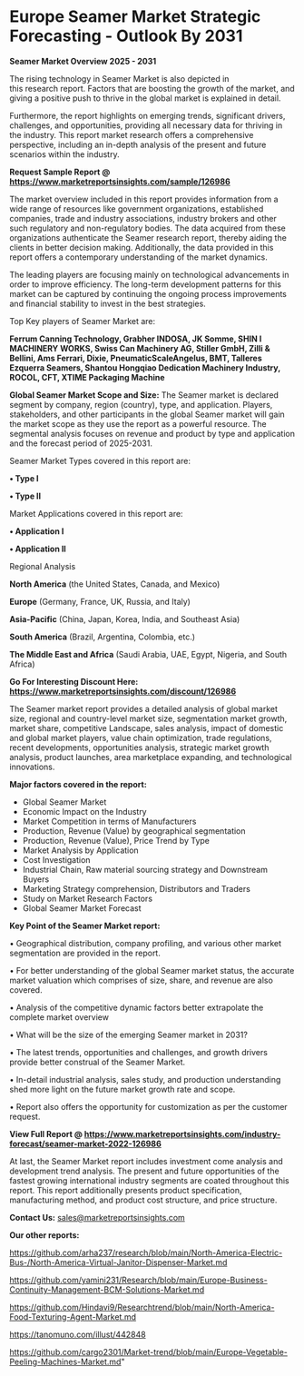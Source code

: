  # Europe Seamer Market Strategic Forecasting - Outlook By 2031

<Strong> Seamer Market Overview 2025 - 2031</strong>

The rising technology in Seamer Market is also depicted in this research report. Factors that are boosting the growth of the market, and giving a positive push to thrive in the global market is explained in detail.

Furthermore, the report highlights on emerging trends, significant drivers, challenges, and opportunities, providing all necessary data for thriving in the industry. This report market research offers a comprehensive perspective, including an in-depth analysis of the present and future scenarios within the industry.

<strong>Request Sample Report @ <a href=https://www.marketreportsinsights.com/sample/126986>https://www.marketreportsinsights.com/sample/126986</a></strong>

The market overview included in this report provides information from a wide range of resources like government organizations, established companies, trade and industry associations, industry brokers and other such regulatory and non-regulatory bodies. The data acquired from these organizations authenticate the Seamer research report, thereby aiding the clients in better decision making. Additionally, the data provided in this report offers a contemporary understanding of the market dynamics.

The leading players are focusing mainly on technological advancements in order to improve efficiency. The long-term development patterns for this market can be captured by continuing the ongoing process improvements and financial stability to invest in the best strategies.

Top Key players of Seamer Market are:

<strong>Ferrum Canning Technology, Grabher INDOSA, JK Somme, SHIN I MACHINERY WORKS, Swiss Can Machinery AG, Stiller GmbH, Zilli & Bellini, Ams Ferrari, Dixie, PneumaticScaleAngelus, BMT, Talleres Ezquerra Seamers, Shantou Hongqiao Dedication Machinery Industry, ROCOL, CFT, XTIME Packaging Machine</strong>

<strong><b>Global Seamer Market Scope and Size:</b></strong>
The Seamer market is declared segment by company, region (country), type, and application. Players, stakeholders, and other participants in the global Seamer market will gain the market scope as they use the report as a powerful resource. The segmental analysis focuses on revenue and product by type and application and the forecast period of 2025-2031.

Seamer Market Types covered in this report are:

<strong>• Type I

• Type II</strong>

Market Applications covered in this report are:

<strong>• Application I

• Application II</strong> 

Regional Analysis

<strong>North America</strong> (the United States, Canada, and Mexico)

<strong>Europe</strong> (Germany, France, UK, Russia, and Italy)

<strong>Asia-Pacific</strong> (China, Japan, Korea, India, and Southeast Asia)

<strong>South America</strong> (Brazil, Argentina, Colombia, etc.)

<strong>The Middle East and Africa</strong> (Saudi Arabia, UAE, Egypt, Nigeria, and South Africa)

<strong>Go For Interesting Discount Here: <a href=https://www.marketreportsinsights.com/discount/126986>https://www.marketreportsinsights.com/discount/126986</a></strong>

The Seamer market report provides a detailed analysis of global market size, regional and country-level market size, segmentation market growth, market share, competitive Landscape, sales analysis, impact of domestic and global market players, value chain optimization, trade regulations, recent developments, opportunities analysis, strategic market growth analysis, product launches, area marketplace expanding, and technological innovations.

<strong><b>Major factors covered in the report:</b></strong>
<ul>
  <li>Global Seamer Market </li>
  <li>Economic Impact on the Industry</li>
  <li>Market Competition in terms of Manufacturers</li>
  <li>Production, Revenue (Value) by geographical segmentation</li>
  <li>Production, Revenue (Value), Price Trend by Type</li>
  <li>Market Analysis by Application</li>
  <li>Cost Investigation</li>
  <li>Industrial Chain, Raw material sourcing strategy and Downstream Buyers</li>
  <li>Marketing Strategy comprehension, Distributors and Traders</li>
  <li>Study on Market Research Factors</li>
  <li>Global Seamer Market Forecast</li>
</ul>

<strong><b>Key Point of the Seamer Market report:</b></strong>

• Geographical distribution, company profiling, and various other market segmentation are provided in the report.

• For better understanding of the global Seamer market status, the accurate market valuation which comprises of size, share, and revenue are also covered.

• Analysis of the competitive dynamic factors better extrapolate the complete market overview

• What will be the size of the emerging Seamer market in 2031?

• The latest trends, opportunities and challenges, and growth drivers provide better construal of the Seamer Market.

• In-detail industrial analysis, sales study, and production understanding shed more light on the future market growth rate and scope.

• Report also offers the opportunity for customization as per the customer request.

<strong><b>View Full Report @ <a href=https://www.marketreportsinsights.com/industry-forecast/seamer-market-2022-126986>https://www.marketreportsinsights.com/industry-forecast/seamer-market-2022-126986</a></b></strong>


At last, the Seamer Market report includes investment come analysis and development trend analysis. The present and future opportunities of the fastest growing international industry segments are coated throughout this report. This report additionally presents product specification, manufacturing method, and product cost structure, and price structure.

<strong>Contact Us:</strong>
sales@marketreportsinsights.com

<strong>Our other reports:</strong>

<a href=https://github.com/arha237/research/blob/main/North-America-Electric-Bus-/North-America-Virtual-Janitor-Dispenser-Market.md>https://github.com/arha237/research/blob/main/North-America-Electric-Bus-/North-America-Virtual-Janitor-Dispenser-Market.md</a>

<a href=https://github.com/yamini231/Research/blob/main/Europe-Business-Continuity-Management-BCM-Solutions-Market.md>https://github.com/yamini231/Research/blob/main/Europe-Business-Continuity-Management-BCM-Solutions-Market.md</a>

<a href=https://github.com/Hindavi9/Researchtrend/blob/main/North-America-Food-Texturing-Agent-Market.md>https://github.com/Hindavi9/Researchtrend/blob/main/North-America-Food-Texturing-Agent-Market.md</a>

<a href=https://tanomuno.com/illust/442848>https://tanomuno.com/illust/442848</a>

<a href=https://github.com/cargo2301/Market-trend/blob/main/Europe-Vegetable-Peeling-Machines-Market.md>https://github.com/cargo2301/Market-trend/blob/main/Europe-Vegetable-Peeling-Machines-Market.md</a>"
